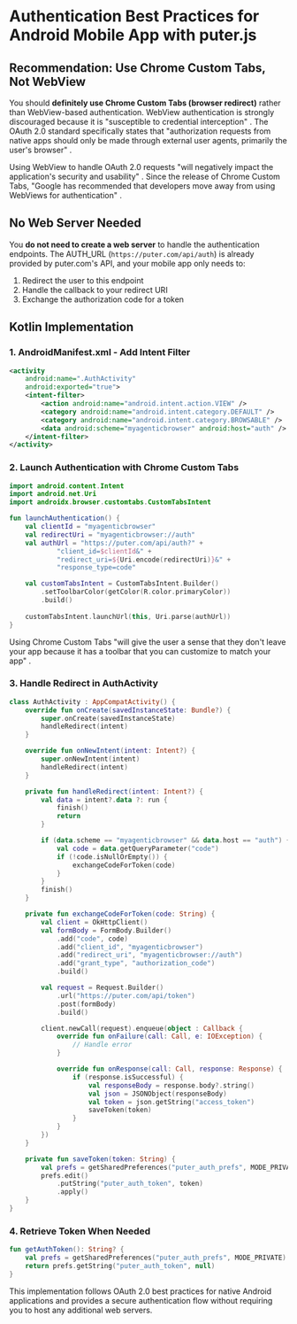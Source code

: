 # Authentication Best Practices for Android Mobile App with puter.js

## Recommendation: Use Chrome Custom Tabs, Not WebView

You should **definitely use Chrome Custom Tabs (browser redirect)** rather than WebView-based authentication. WebView authentication is strongly discouraged because it is "susceptible to credential interception" . The OAuth 2.0 standard specifically states that "authorization requests from native apps should only be made through external user agents, primarily the user's browser" .

Using WebView to handle OAuth 2.0 requests "will negatively impact the application's security and usability" . Since the release of Chrome Custom Tabs, "Google has recommended that developers move away from using WebViews for authentication" .

## No Web Server Needed

You **do not need to create a web server** to handle the authentication endpoints. The AUTH_URL (`https://puter.com/api/auth`) is already provided by puter.com's API, and your mobile app only needs to:
1. Redirect the user to this endpoint
2. Handle the callback to your redirect URI
3. Exchange the authorization code for a token

## Kotlin Implementation

### 1. AndroidManifest.xml - Add Intent Filter

```xml
<activity
    android:name=".AuthActivity"
    android:exported="true">
    <intent-filter>
        <action android:name="android.intent.action.VIEW" />
        <category android:name="android.intent.category.DEFAULT" />
        <category android:name="android.intent.category.BROWSABLE" />
        <data android:scheme="myagenticbrowser" android:host="auth" />
    </intent-filter>
</activity>
```

### 2. Launch Authentication with Chrome Custom Tabs

```kotlin
import android.content.Intent
import android.net.Uri
import androidx.browser.customtabs.CustomTabsIntent

fun launchAuthentication() {
    val clientId = "myagenticbrowser"
    val redirectUri = "myagenticbrowser://auth"
    val authUrl = "https://puter.com/api/auth?" +
            "client_id=$clientId&" +
            "redirect_uri=${Uri.encode(redirectUri)}&" +
            "response_type=code"

    val customTabsIntent = CustomTabsIntent.Builder()
        .setToolbarColor(getColor(R.color.primaryColor))
        .build()
    
    customTabsIntent.launchUrl(this, Uri.parse(authUrl))
}
```

Using Chrome Custom Tabs "will give the user a sense that they don't leave your app because it has a toolbar that you can customize to match your app" .

### 3. Handle Redirect in AuthActivity

```kotlin
class AuthActivity : AppCompatActivity() {
    override fun onCreate(savedInstanceState: Bundle?) {
        super.onCreate(savedInstanceState)
        handleRedirect(intent)
    }

    override fun onNewIntent(intent: Intent?) {
        super.onNewIntent(intent)
        handleRedirect(intent)
    }

    private fun handleRedirect(intent: Intent?) {
        val data = intent?.data ?: run {
            finish()
            return
        }

        if (data.scheme == "myagenticbrowser" && data.host == "auth") {
            val code = data.getQueryParameter("code")
            if (!code.isNullOrEmpty()) {
                exchangeCodeForToken(code)
            }
        }
        finish()
    }

    private fun exchangeCodeForToken(code: String) {
        val client = OkHttpClient()
        val formBody = FormBody.Builder()
            .add("code", code)
            .add("client_id", "myagenticbrowser")
            .add("redirect_uri", "myagenticbrowser://auth")
            .add("grant_type", "authorization_code")
            .build()

        val request = Request.Builder()
            .url("https://puter.com/api/token")
            .post(formBody)
            .build()

        client.newCall(request).enqueue(object : Callback {
            override fun onFailure(call: Call, e: IOException) {
                // Handle error
            }

            override fun onResponse(call: Call, response: Response) {
                if (response.isSuccessful) {
                    val responseBody = response.body?.string()
                    val json = JSONObject(responseBody)
                    val token = json.getString("access_token")
                    saveToken(token)
                }
            }
        })
    }

    private fun saveToken(token: String) {
        val prefs = getSharedPreferences("puter_auth_prefs", MODE_PRIVATE)
        prefs.edit()
            .putString("puter_auth_token", token)
            .apply()
    }
}
```

### 4. Retrieve Token When Needed

```kotlin
fun getAuthToken(): String? {
    val prefs = getSharedPreferences("puter_auth_prefs", MODE_PRIVATE)
    return prefs.getString("puter_auth_token", null)
}
```

This implementation follows OAuth 2.0 best practices for native Android applications and provides a secure authentication flow without requiring you to host any additional web servers.